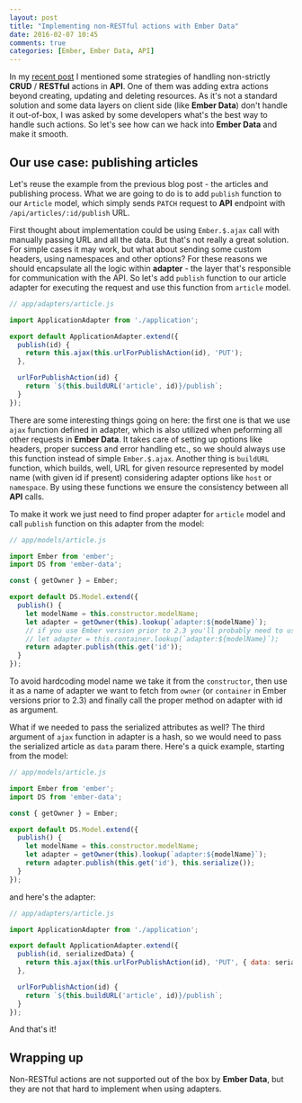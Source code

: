 ```yaml
---
layout: post
title: "Implementing non-RESTful actions with Ember Data"
date: 2016-02-07 10:45
comments: true
categories: [Ember, Ember Data, API]
---
```


<p>In my <a target="_blank" href="http://karolgalanciak.com/blog/2016/01/24/how-to-handle-non-crud-logic-in-your-api/">recent post</a> I mentioned some strategies of handling non-strictly <strong>CRUD</strong> / <strong>RESTful</strong> actions in <strong>API</strong>. One of them was adding extra actions beyond creating, updating and deleting resources. As it's not a standard solution and some data layers on client side (like <strong>Ember Data</strong>) don't handle it out-of-box, I was asked by some developers what's the best way to handle such actions. So let's see how can we hack into <strong>Ember Data</strong> and make it smooth.</p>

<!--more-->

<h2>Our use case: publishing articles</h2>

<p>Let's reuse the example from the previous blog post - the articles and publishing process. What we are going to do is to add <code>publish</code> function to our <code>Article</code> model, which simply sends <code>PATCH</code> request to <strong>API</strong> endpoint with <code>/api/articles/:id/publish</code> URL.</p>

<p>First thought about implementation could be using <code>Ember.$.ajax</code> call with manually passing URL and all the data. But that's not really a great solution. For simple cases it may work, but what about sending some custom headers, using namespaces and other options? For these reasons we should encapsulate all the logic within <strong>adapter</strong> - the layer that's responsible for communication with the API. So let's add <code>publish</code> function to our article adapter for executing the request and use this function from <code>article</code> model.</p>

``` javascript
// app/adapters/article.js

import ApplicationAdapter from './application';

export default ApplicationAdapter.extend({
  publish(id) {
    return this.ajax(this.urlForPublishAction(id), 'PUT');
  },

  urlForPublishAction(id) {
    return `${this.buildURL('article', id)}/publish`;
  }
});
```

<p>There are some interesting things going on here: the first one is that we use <code>ajax</code> function defined in adapter, which is also utilized when peforming all other requests in <strong>Ember Data</strong>. It takes care of setting up options like headers, proper success and error handling etc., so we should always use this function instead of simple <code>Ember.$.ajax</code>. Another thing is <code>buildURL</code> function, which builds, well, URL for given resource represented by model name (with given id if present) considering adapter options like <code>host</code> or <code>namespace</code>. By using these functions we ensure the consistency between all <strong>API</strong> calls.</p>

<p>To make it work we just need to find proper adapter for <code>article</code> model and call <code>publish</code> function on this adapter from the model:</p>

``` javascript
// app/models/article.js

import Ember from 'ember';
import DS from 'ember-data';

const { getOwner } = Ember;

export default DS.Model.extend({
  publish() {
    let modelName = this.constructor.modelName;
    let adapter = getOwner(this).lookup(`adapter:${modelName}`);
    // if you use Ember version prior to 2.3 you'll probably need to use container:
    // let adapter = this.container.lookup(`adapter:${modelName}`);
    return adapter.publish(this.get('id'));
  }
});
```

<p>To avoid hardcoding model name we take it from the <code>constructor</code>, then use it as a name of adapter we want to fetch from <code>owner</code> (or <code>container</code> in Ember versions prior to 2.3) and finally call the proper method on adapter with id as argument.</p>

<p>What if we needed to pass the serialized attributes as well? The third argument of <code>ajax</code> function in adapter is a hash, so we would need to pass the serialized article as <code>data</code> param there. Here's a quick example, starting from the model:</p>

``` javascript
// app/models/article.js

import Ember from 'ember';
import DS from 'ember-data';

const { getOwner } = Ember;

export default DS.Model.extend({
  publish() {
    let modelName = this.constructor.modelName;
    let adapter = getOwner(this).lookup(`adapter:${modelName}`);
    return adapter.publish(this.get('id'), this.serialize());
  }
});
```

<p>and here's the adapter:</p>

``` javascript
// app/adapters/article.js

import ApplicationAdapter from './application';

export default ApplicationAdapter.extend({
  publish(id, serializedData) {
    return this.ajax(this.urlForPublishAction(id), 'PUT', { data: serializedData });
  },

  urlForPublishAction(id) {
    return `${this.buildURL('article', id)}/publish`;
  }
});
```

<p>And that's it!</p>


<h2>Wrapping up</h2>

<p>Non-RESTful actions are not supported out of the box by <strong>Ember Data</strong>, but they are not that hard to implement when using adapters.</p>
